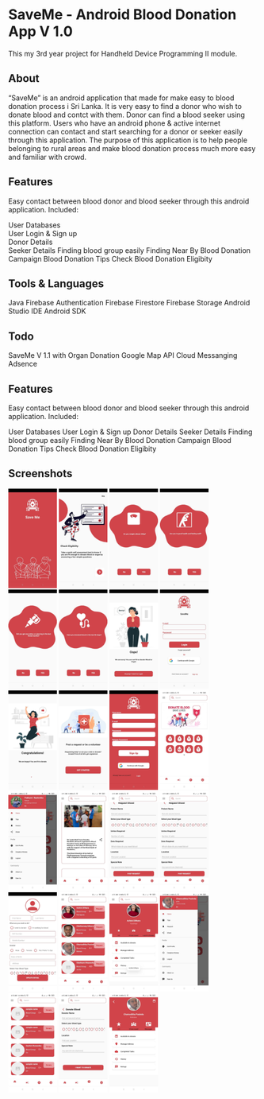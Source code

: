 
# SaveMe - Android Blood Donation App V 1.0

This my 3rd year project for Handheld Device Programming II module.  


## About
“SaveMe” is an android application that made for make easy to blood donation process i Sri Lanka. It is very easy to find a donor who wish to donate blood and contct with them. Donor can find a blood seeker using this platform. Users who have an android phone & active internet connection can contact and start searching for a donor or seeker easily through this application. The purpose of this application is to help people belonging to rural areas and make blood donation process much more easy and familiar with crowd.
## Features
Easy contact between blood donor and blood seeker through this android application.
Included:

User Databases\
User Login & Sign up\
Donor Details\
Seeker Details
Finding blood group easily
Finding Near By Blood Donation Campaign
Blood Donation Tips
Check Blood Donation Eligibity

## Tools & Languages
Java
Firebase Authentication
Firebase Firestore
Firebase Storage
Android Studio IDE
Android SDK
## Todo
SaveMe V 1.1 with Organ Donation
Google Map API
Cloud Messanging
Adsence

## Features
Easy contact between blood donor and blood seeker through this android application.
Included:

User Databases
User Login & Sign up
Donor Details
Seeker Details
Finding blood group easily
Finding Near By Blood Donation Campaign
Blood Donation Tips
Check Blood Donation Eligibity

## Screenshots

<img src="https://github.com/PATHUMI97/SaveMe/blob/master/photo_2022-08-06_04-19-22.jpg" alt="Splash Screen" width="98" height="200" /> <img src="https://github.com/PATHUMI97/SaveMe/blob/master/photo_2022-08-06_04-19-30.jpg"  width="98" height="200" /> <img src="https://github.com/PATHUMI97/SaveMe/blob/master/photo_2022-08-06_04-19-34.jpg"  width="98" height="200" /> <img src="https://github.com/PATHUMI97/SaveMe/blob/master/photo_2022-08-06_04-19-39.jpg"  width="98" height="200" /> <img src="https://github.com/PATHUMI97/SaveMe/blob/master/photo_2022-08-06_04-19-42.jpg"  width="98" height="200" /> <img src="https://github.com/PATHUMI97/SaveMe/blob/master/photo_2022-08-06_04-19-50.jpg"  width="98" height="200" /> <img src="https://github.com/PATHUMI97/SaveMe/blob/master/photo_2022-08-06_04-20-05.jpg" alt="Splash Screen" width="98" height="200" /> <img src="https://github.com/PATHUMI97/SaveMe/blob/master/photo_2022-08-06_04-20-10.jpg" alt="Splash Screen" width="98" height="200" /> <img src="https://github.com/PATHUMI97/SaveMe/blob/master/photo_2022-08-06_04-20-14.jpg" alt="Splash Screen" width="98" height="200" /> <img src="https://github.com/PATHUMI97/SaveMe/blob/master/photo_2022-08-06_04-20-20.jpg" alt="Splash Screen" width="98" height="200" /> <img src="https://github.com/PATHUMI97/SaveMe/blob/master/photo_2022-08-06_04-20-24.jpg" alt="Splash Screen" width="98" height="200" /> <img src="https://github.com/PATHUMI97/SaveMe/blob/master/photo_2022-08-06_04-20-27.jpg" alt="Splash Screen" width="98" height="200" /> <img src="https://github.com/PATHUMI97/SaveMe/blob/master/photo_2022-08-06_04-20-33.jpg" alt="Splash Screen" width="98" height="200" /> <img src="https://github.com/PATHUMI97/SaveMe/blob/master/photo_2022-08-06_04-20-39.jpg" alt="Splash Screen" width="98" height="200" /> <img src="https://github.com/PATHUMI97/SaveMe/blob/master/photo_2022-08-06_04-20-46.jpg" alt="Splash Screen" width="98" height="200" /> <img src="https://github.com/PATHUMI97/SaveMe/blob/master/photo_2022-08-06_04-20-46.jpg" alt="Splash Screen" width="98" height="200" /> <img src="https://github.com/PATHUMI97/SaveMe/blob/master/photo_2022-08-06_04-20-53.jpg" alt="Splash Screen" width="98" height="200" /> <img src="https://github.com/PATHUMI97/SaveMe/blob/master/photo_2022-08-06_04-20-56.jpg" alt="Splash Screen" width="98" height="200" /> <img src="https://github.com/PATHUMI97/SaveMe/blob/master/photo_2022-08-06_04-21-00.jpg" alt="Splash Screen" width="98" height="200" /> <img src="https://github.com/PATHUMI97/SaveMe/blob/master/photo_2022-08-06_04-21-03.jpg" alt="Splash Screen" width="98" height="200" /> <img src="https://github.com/PATHUMI97/SaveMe/blob/master/photo_2022-08-06_04-21-10.jpg" alt="Splash Screen" width="98" height="200" /> <img src="https://github.com/PATHUMI97/SaveMe/blob/master/photo_2022-08-06_04-21-13.jpg" alt="Splash Screen" width="98" height="200" /> <img src="https://github.com/PATHUMI97/SaveMe/blob/master/photo_2022-08-06_04-21-17.jpg" alt="Splash Screen" width="98" height="200" />


